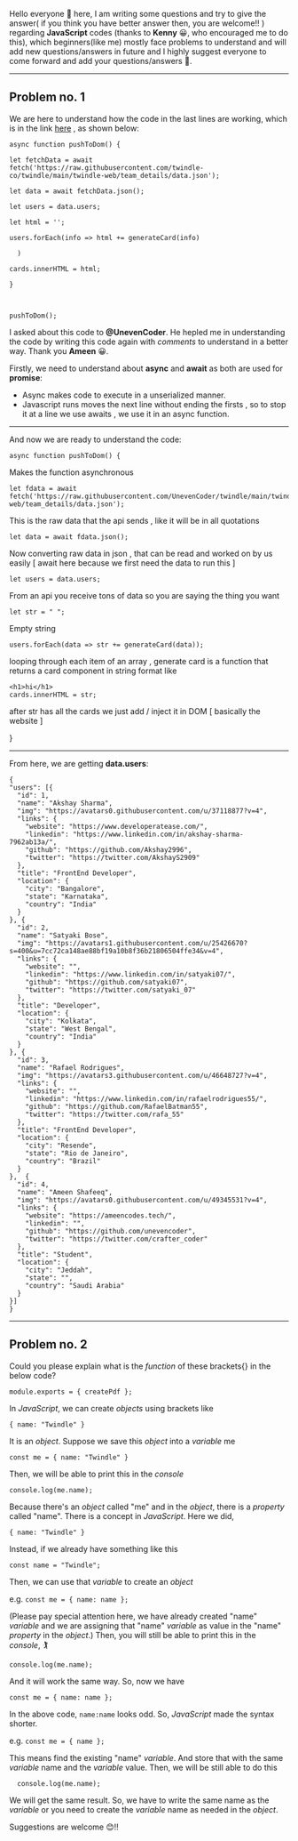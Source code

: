 Hello everyone :wave: here, I am writing some questions and try to give the answer( if you think you have better answer then, you are welcome!! ) regarding 
**JavaScript** codes (thanks to **Kenny** :grinning:, who encouraged me to do this), which beginners(like me) mostly face problems to understand and 
will add new questions/answers in future and I highly suggest everyone to come forward and add your questions/answers :love_you_gesture:. 

---

## Problem no. 1

We are here to understand how the code in the last lines are working, which is in the link [here](https://github.com/twindle-co/twindle/blob/7315f9fa05ef55a2278ee73c1634392653fea635/twindle-web/team_details/team_details.js)
, as shown below:
 

    async function pushToDom() {
   
    let fetchData = await fetch('https://raw.githubusercontent.com/twindle-co/twindle/main/twindle-web/team_details/data.json');
   
    let data = await fetchData.json();
   
    let users = data.users;
   
    let html = '';
   
    users.forEach(info => html += generateCard(info)
   
      )
      
    cards.innerHTML = html;
    
    }
   


    pushToDom();
    

I asked about this code to **@UnevenCoder**. He hepled me in understanding the code by writing this code again with *comments* 
to understand in a better way. Thank you **Ameen** :grinning:.

Firstly, we need to understand about **async** and **await** as both are used for **promise**:

   - Async makes code to execute in a unserialized manner.
   - Javascript runs moves the next line without ending the firsts , so to stop it at a line we use awaits , we use it in 
    an async function.
    
---
And now we are ready to understand the code:

    async function pushToDom() {
  
Makes the function asynchronous 

    let fdata = await fetch('https://raw.githubusercontent.com/UnevenCoder/twindle/main/twindle-web/team_details/data.json');
 
This is the raw data that the api sends , like it will be in all quotations

    let data = await fdata.json();
  
Now converting raw data in json , that can be read and worked on by us easily [ await here because we first need the data to run this ]

    let users = data.users;
  
From an api you receive tons of data so you are saying the thing you want

    let str = " "; 
  
Empty string

    users.forEach(data => str += generateCard(data));
      
looping through each item of an array , generate card is a function that returns a card component in string format like 
  
    <h1>hi</h1>
    cards.innerHTML = str; 
  
after str has all the cards we just add / inject it in DOM [ basically the website ]
   
   } 

 ---

From here, we are getting **data.users**:


    {
    "users": [{
      "id": 1,
      "name": "Akshay Sharma",
      "img": "https://avatars0.githubusercontent.com/u/37118877?v=4",
      "links": {
        "website": "https://www.developeratease.com/",
        "linkedin": "https://www.linkedin.com/in/akshay-sharma-7962ab13a/",
        "github": "https://github.com/Akshay2996",
        "twitter": "https://twitter.com/AkshayS2909"
      },
      "title": "FrontEnd Developer",
      "location": {
        "city": "Bangalore",
        "state": "Karnataka",
        "country": "India"
      }
    }, {
      "id": 2,
      "name": "Satyaki Bose",
      "img": "https://avatars1.githubusercontent.com/u/25426670?s=400&u=7cc72ca148ae88bf19a10b8f36b21806504ffe34&v=4",
      "links": {
        "website": "",
        "linkedin": "https://www.linkedin.com/in/satyaki07/",
        "github": "https://github.com/satyaki07",
        "twitter": "https://twitter.com/satyaki_07"
      },
      "title": "Developer",
      "location": {
        "city": "Kolkata",
        "state": "West Bengal",
        "country": "India"
      }
    }, {
      "id": 3,
      "name": "Rafael Rodrigues",
      "img": "https://avatars3.githubusercontent.com/u/46648727?v=4",
      "links": {
        "website": "",
        "linkedin": "https://www.linkedin.com/in/rafaelrodrigues55/",
        "github": "https://github.com/RafaelBatman55",
        "twitter": "https://twitter.com/rafa_55"
      },
      "title": "FrontEnd Developer",
      "location": {
        "city": "Resende",
        "state": "Rio de Janeiro",
        "country": "Brazil"
      }
    },  {
      "id": 4,
      "name": "Ameen Shafeeq",
      "img": "https://avatars0.githubusercontent.com/u/49345531?v=4",
      "links": {
        "website": "https://ameencodes.tech/",
        "linkedin": "",
        "github": "https://github.com/unevencoder",
        "twitter": "https://twitter.com/crafter_coder"
      },
      "title": "Student",
      "location": {
        "city": "Jeddah",
        "state": "",
        "country": "Saudi Arabia"
      }
    }]
    }

---

## **Problem no. 2**

 Could you please explain what is the *function* of these brackets{} in the below code?

    module.exports = { createPdf };
 
In *JavaScript*, we can create *objects* using brackets like

   `{ name: "Twindle" }`
   
It is an *object*. Suppose we save this *object* into a *variable* me

   `const me = { name: "Twindle" }`
   
Then, we will be able to print this in the *console*

   `console.log(me.name);`
   
Because there's an *object* called "me" and in the *object*, there is a *property* called "name". There is a concept in *JavaScript*. Here we did,

   `{ name: "Twindle" }`
   
Instead, if we already have something like this

   `const name = "Twindle";`
   
Then, we can use that *variable* to create an *object*

e.g. `const me = { name: name };`

(Please pay special attention here, we have already created "name" *variable* and we are assigning that "name" *variable* as 
value in the "name" *property* in the *object*.) Then, you will still be able to print this in the *console*, :golfing:

   `console.log(me.name);`
   
And it will work the same way. So, now we have

   `const me = { name: name };`
   
In the above code, `name:name` looks odd. So, *JavaScript* made the syntax shorter.

e.g. `const me = { name };`

This means find the existing "name" *variable*. And store that with the same *variable* name and the *variable* value. 
Then, we will be still able to do this

      console.log(me.name);

We will get the same result. So, we have to write the same name as the *variable* or you need to create the *variable* name as needed in the *object*.

Suggestions are welcome :blush:!!
